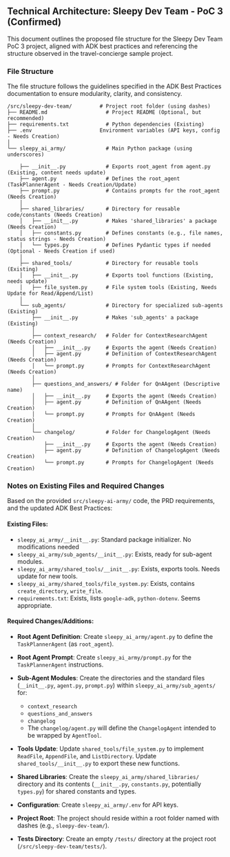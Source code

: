 ## Technical Architecture: Sleepy Dev Team - PoC 3 (Confirmed)

This document outlines the proposed file structure for the Sleepy Dev Team PoC 3 project, aligned with ADK best practices and referencing the structure observed in the travel-concierge sample project.

### File Structure

The file structure follows the guidelines specified in the ADK Best Practices documentation to ensure modularity, clarity, and consistency.

```
/src/sleepy-dev-team/         # Project root folder (using dashes)
├── README.md                   # Project README (Optional, but recommended)
├── requirements.txt            # Python dependencies (Existing)
├── .env                      Environment variables (API keys, config - Needs Creation)
│
└── sleepy_ai_army/             # Main Python package (using underscores)

    ├── __init__.py             # Exports root_agent from agent.py (Existing, content needs update)
    ├── agent.py                # Defines the root_agent (TaskPlannerAgent - Needs Creation/Update)
    ├── prompt.py               # Contains prompts for the root_agent (Needs Creation)
    │
    ├── shared_libraries/       # Directory for reusable code/constants (Needs Creation)
    │   ├── __init__.py         # Makes 'shared_libraries' a package (Needs Creation)
    │   ├── constants.py        # Defines constants (e.g., file names, status strings - Needs Creation)
    │   └── types.py            # Defines Pydantic types if needed (Optional - Needs Creation if used)
    │
    ├── shared_tools/           # Directory for reusable tools (Existing)
    │   ├── __init__.py         # Exports tool functions (Existing, needs update)
    │   ├── file_system.py      # File system tools (Existing, Needs Update for Read/Append/List)
    │
    └── sub_agents/             # Directory for specialized sub-agents (Existing)
        ├── __init__.py         # Makes 'sub_agents' a package (Existing)
        │
        ├── context_research/   # Folder for ContextResearchAgent (Needs Creation)
        │   ├── __init__.py     # Exports the agent (Needs Creation)
        │   ├── agent.py        # Definition of ContextResearchAgent (Needs Creation)
        │   └── prompt.py       # Prompts for ContextResearchAgent (Needs Creation)
        │
        ├── questions_and_answers/ # Folder for QnAAgent (Descriptive name)
        │   ├── __init__.py     # Exports the agent (Needs Creation)
        │   ├── agent.py        # Definition of QnAAgent (Needs Creation)
        │   └── prompt.py       # Prompts for QnAAgent (Needs Creation)
        │
        └── changelog/          # Folder for ChangelogAgent (Needs Creation)
            ├── __init__.py     # Exports the agent (Needs Creation)
            ├── agent.py        # Definition of ChangelogAgent (Needs Creation)
            └── prompt.py       # Prompts for ChangelogAgent (Needs Creation)
```

### Notes on Existing Files and Required Changes

Based on the provided `src/sleepy-ai-army/` code, the PRD requirements, and the updated ADK Best Practices:

#### Existing Files:

* `sleepy_ai_army/__init__.py`: Standard package initializer. No modifications needed 
* `sleepy_ai_army/sub_agents/__init__.py`: Exists, ready for sub-agent modules.
* `sleepy_ai_army/shared_tools/__init__.py`: Exists, exports tools. Needs update for new tools.
* `sleepy_ai_army/shared_tools/file_system.py`: Exists, contains `create_directory`, `write_file`.
* `requirements.txt`: Exists, lists `google-adk`, `python-dotenv`. Seems appropriate.

#### Required Changes/Additions:

* **Root Agent Definition**: Create `sleepy_ai_army/agent.py` to define the `TaskPlannerAgent` (as `root_agent`).
* **Root Agent Prompt**: Create `sleepy_ai_army/prompt.py` for the `TaskPlannerAgent` instructions.
* **Sub-Agent Modules**: Create the directories and the standard files (`__init__.py`, `agent.py`, `prompt.py`) within `sleepy_ai_army/sub_agents/` for:

  * `context_research`
  * `questions_and_answers`
  * `changelog`
  * The `changelog/agent.py` will define the `ChangelogAgent` intended to be wrapped by `AgentTool`.
* **Tools Update**: Update `shared_tools/file_system.py` to implement `ReadFile`, `AppendFile`, and `ListDirectory`. Update `shared_tools/__init__.py` to export these new functions.
* **Shared Libraries**: Create the `sleepy_ai_army/shared_libraries/` directory and its contents (`__init__.py`, `constants.py`, potentially `types.py`) for shared constants and types.
* **Configuration**: Create `sleepy_ai_army/.env` for API keys.
* **Project Root**: The project should reside within a root folder named with dashes (e.g., `sleepy-dev-team/`).
* **Tests Directory**: Create an empty `/tests/` directory at the project root (`/src/sleepy-dev-team/tests/`).
